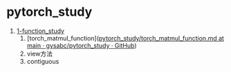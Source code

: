# pytorch_study

1. [1-function_study](https://github.com/gysabc/pytorch_study/tree/main/1-function_study)
   1. [torch_matmul_function]([pytorch_study/torch_matmul_function.md at main · gysabc/pytorch_study · GitHub](https://github.com/gysabc/pytorch_study/blob/main/1-function_study/torch_matmul_function.md))
   2. view方法
   3. contiguous


